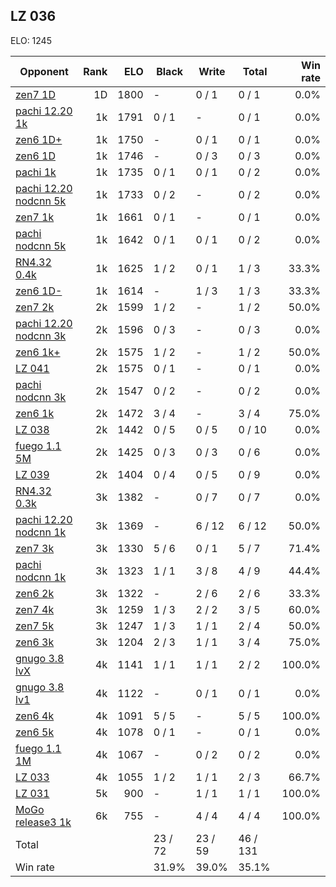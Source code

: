 ## LZ 036 ##

ELO: 1245

Opponent | Rank | ELO | Black | Write | Total | Win rate
---------|-----:|----:|-------|-------|-------|-------:
[zen7 1D](zen7%201D.md) | 1D | 1800 | - | 0 / 1 | 0 / 1 | 0.0%
[pachi 12.20 1k](pachi%2012.20%201k.md) | 1k | 1791 | 0 / 1 | - | 0 / 1 | 0.0%
[zen6 1D+](zen6%201D+.md) | 1k | 1750 | - | 0 / 1 | 0 / 1 | 0.0%
[zen6 1D](zen6%201D.md) | 1k | 1746 | - | 0 / 3 | 0 / 3 | 0.0%
[pachi 1k](pachi%201k.md) | 1k | 1735 | 0 / 1 | 0 / 1 | 0 / 2 | 0.0%
[pachi 12.20 nodcnn 5k](pachi%2012.20%20nodcnn%205k.md) | 1k | 1733 | 0 / 2 | - | 0 / 2 | 0.0%
[zen7 1k](zen7%201k.md) | 1k | 1661 | 0 / 1 | - | 0 / 1 | 0.0%
[pachi nodcnn 5k](pachi%20nodcnn%205k.md) | 1k | 1642 | 0 / 1 | 0 / 1 | 0 / 2 | 0.0%
[RN4.32 0.4k](RN4.32%200.4k.md) | 1k | 1625 | 1 / 2 | 0 / 1 | 1 / 3 | 33.3%
[zen6 1D-](zen6%201D-.md) | 1k | 1614 | - | 1 / 3 | 1 / 3 | 33.3%
[zen7 2k](zen7%202k.md) | 2k | 1599 | 1 / 2 | - | 1 / 2 | 50.0%
[pachi 12.20 nodcnn 3k](pachi%2012.20%20nodcnn%203k.md) | 2k | 1596 | 0 / 3 | - | 0 / 3 | 0.0%
[zen6 1k+](zen6%201k+.md) | 2k | 1575 | 1 / 2 | - | 1 / 2 | 50.0%
[LZ 041](LZ%20041.md) | 2k | 1575 | 0 / 1 | - | 0 / 1 | 0.0%
[pachi nodcnn 3k](pachi%20nodcnn%203k.md) | 2k | 1547 | 0 / 2 | - | 0 / 2 | 0.0%
[zen6 1k](zen6%201k.md) | 2k | 1472 | 3 / 4 | - | 3 / 4 | 75.0%
[LZ 038](LZ%20038.md) | 2k | 1442 | 0 / 5 | 0 / 5 | 0 / 10 | 0.0%
[fuego 1.1 5M](fuego%201.1%205M.md) | 2k | 1425 | 0 / 3 | 0 / 3 | 0 / 6 | 0.0%
[LZ 039](LZ%20039.md) | 2k | 1404 | 0 / 4 | 0 / 5 | 0 / 9 | 0.0%
[RN4.32 0.3k](RN4.32%200.3k.md) | 3k | 1382 | - | 0 / 7 | 0 / 7 | 0.0%
[pachi 12.20 nodcnn 1k](pachi%2012.20%20nodcnn%201k.md) | 3k | 1369 | - | 6 / 12 | 6 / 12 | 50.0%
[zen7 3k](zen7%203k.md) | 3k | 1330 | 5 / 6 | 0 / 1 | 5 / 7 | 71.4%
[pachi nodcnn 1k](pachi%20nodcnn%201k.md) | 3k | 1323 | 1 / 1 | 3 / 8 | 4 / 9 | 44.4%
[zen6 2k](zen6%202k.md) | 3k | 1322 | - | 2 / 6 | 2 / 6 | 33.3%
[zen7 4k](zen7%204k.md) | 3k | 1259 | 1 / 3 | 2 / 2 | 3 / 5 | 60.0%
[zen7 5k](zen7%205k.md) | 3k | 1247 | 1 / 3 | 1 / 1 | 2 / 4 | 50.0%
[zen6 3k](zen6%203k.md) | 3k | 1204 | 2 / 3 | 1 / 1 | 3 / 4 | 75.0%
[gnugo 3.8 lvX](gnugo%203.8%20lvX.md) | 4k | 1141 | 1 / 1 | 1 / 1 | 2 / 2 | 100.0%
[gnugo 3.8 lv1](gnugo%203.8%20lv1.md) | 4k | 1122 | - | 0 / 1 | 0 / 1 | 0.0%
[zen6 4k](zen6%204k.md) | 4k | 1091 | 5 / 5 | - | 5 / 5 | 100.0%
[zen6 5k](zen6%205k.md) | 4k | 1078 | 0 / 1 | - | 0 / 1 | 0.0%
[fuego 1.1 1M](fuego%201.1%201M.md) | 4k | 1067 | - | 0 / 2 | 0 / 2 | 0.0%
[LZ 033](LZ%20033.md) | 4k | 1055 | 1 / 2 | 1 / 1 | 2 / 3 | 66.7%
[LZ 031](LZ%20031.md) | 5k | 900 | - | 1 / 1 | 1 / 1 | 100.0%
[MoGo release3 1k](MoGo%20release3%201k.md) | 6k | 755 | - | 4 / 4 | 4 / 4 | 100.0%
Total | | | 23 / 72 | 23 / 59 | 46 / 131 | 
Win rate| | | 31.9% | 39.0% | 35.1% | 
